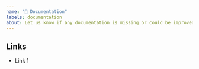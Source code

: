```yaml
---
name: "📝 Documentation"
labels: documentation
about: Let us know if any documentation is missing or could be improved
---
```


<!-- Describe your use-case which is not covered by existing documentation.
If it is easier to submit a documentation patch instead of writing an issue, just do it! -->

## Links 

<!-- Link any related documentation pages and other materials. -->

* Link 1
